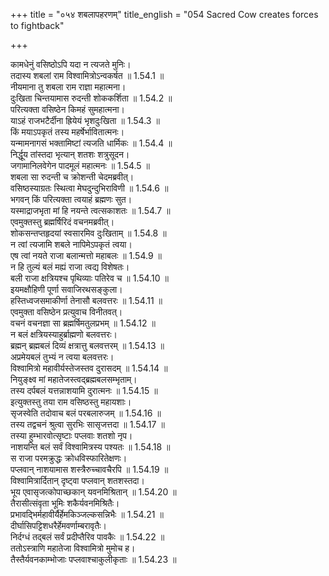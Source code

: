 +++
title = "०५४ शबलापहरणम्"
title_english = "054 Sacred Cow creates forces to fightback"

+++

कामधेनुं वसिष्ठोऽपि यदा न त्यजते मुनिः।  
तदास्य शबलां राम विश्वामित्रोऽन्वकर्षत ॥ 1.54.1 ॥   
नीयमाना तु शबला राम राज्ञा महात्मना।  
दुःखिता चिन्तयामास रुदन्ती शोककर्शिता ॥ 1.54.2 ॥   
परित्यक्ता वसिष्ठेन किमहं सुमहात्मना।  
याऽहं राजभटैर्दीना ह्रियेयं भृशदुःखिता ॥ 1.54.3 ॥   
किं मयाऽपकृतं तस्य महर्षेर्भावितात्मनः।  
यन्मामनागसं भक्तामिष्टां त्यजति धार्मिकः ॥ 1.54.4 ॥   
निर्द्धूय तांस्तदा भृत्यान् शतशः शत्रुसूदन।  
जगामानिलवेगेन पादमूलं महात्मनः ॥ 1.54.5 ॥   
शबला सा रुदन्ती च क्रोशन्ती चेदमब्रवीत्।  
वसिष्ठस्याग्रतः स्थित्वा मेघदुन्दुभिराविणी ॥ 1.54.6 ॥   
भगवन् किं परित्यक्ता त्वयाहं ब्रह्मणः सुत।  
यस्माद्राजभृता मां हि नयन्ते त्वत्सकाशतः ॥ 1.54.7 ॥   
एवमुक्तस्तु ब्रह्मर्षिरिदं वचनमब्रवीत्।  
शोकसन्तप्तहृदयां स्वसारमिव दुःखिताम् ॥ 1.54.8 ॥   
न त्वां त्यजामि शबले नापिमेऽपकृतं त्वया।  
एष त्वां नयते राजा बलान्मत्तो महाबलः ॥ 1.54.9 ॥   
न हि तुल्यं बलं मह्यं राजा त्वद्य विशेषतः।  
बली राजा क्षत्रियश्च पृथिव्याः पतिरेव च ॥ 1.54.10 ॥   
इयमक्षौहिणी पूर्णा सवाजिरथसङ्कुला।  
हस्तिध्वजसमाकीर्णा तेनासौ बलवत्तरः ॥ 1.54.11 ॥   
एवमुक्ता वसिष्ठेन प्रत्युवाच विनीतवत्।  
वचनं वचनज्ञा सा ब्रह्मर्षिमतुलप्रभम् ॥ 1.54.12 ॥   
न बलं क्षत्रियस्याहुर्ब्राह्मणो बलवत्तरः।  
ब्रह्मन् ब्रह्मबलं दिव्यं क्षत्रात्तु बलवत्तरम् ॥ 1.54.13 ॥   
अप्रमेयबलं तुभ्यं न त्वया बलवत्तरः।  
विश्वामित्रो महावीर्यस्तेजस्तव दुरासदम् ॥ 1.54.14 ॥   
नियुङ्क्ष्व मां महातेजस्त्वद्ब्रह्मबलसम्भृताम्।  
तस्य दर्पबलं यत्तन्नाशयामि दुरात्मनः ॥ 1.54.15 ॥   
इत्युक्तस्तु तया राम वसिष्ठस्तु महायशाः।  
सृजस्वेति तदोवाच बलं परबलारुजम् ॥ 1.54.16 ॥   
तस्य तद्वचनं श्रुत्वा सुरभिः सासृजत्तदा ॥ 1.54.17 ॥   
तस्या हुम्भारवोत्सृष्टाः पप्लवाः शतशो नृप।  
नाशयन्ति बलं सर्वं विश्वामित्रस्य पश्यतः ॥ 1.54.18 ॥   
स राजा परमक्रुद्धः क्रोधविस्फारितेक्षणः।  
पप्लवान् नाशयामास शस्त्रैरुच्चावचैरपि ॥ 1.54.19 ॥   
विश्वामित्रार्दितान् दृष्ट्वा पप्लवान् शतशस्तदा।  
भूय एवासृजत्कोपाच्छकान् यवनमिश्रितान् ॥ 1.54.20 ॥   
तैरासीत्संवृता भूमिः शकैर्यवनमिश्रितैः।  
प्रभावद्भिर्महावीर्यैर्हेमकिञ्जल्कसन्निभैः ॥ 1.54.21 ॥   
दीर्घासिपट्टिशधरैर्हेमवर्णाम्बरावृतैः।  
निर्दग्धं तद्बलं सर्वं प्रदीप्तैरिव पावकैः ॥ 1.54.22 ॥   
ततोऽस्त्राणि महातेजा विश्वामित्रो मुमोच ह।  
तैस्तैर्यवनकाम्भोजाः पप्लवाश्चाकुलीकृताः ॥ 1.54.23 ॥   

